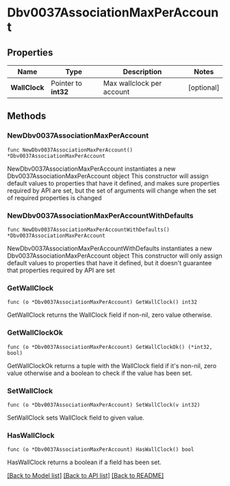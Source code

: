 # Dbv0037AssociationMaxPerAccount

## Properties

Name | Type | Description | Notes
------------ | ------------- | ------------- | -------------
**WallClock** | Pointer to **int32** | Max wallclock per account | [optional] 

## Methods

### NewDbv0037AssociationMaxPerAccount

`func NewDbv0037AssociationMaxPerAccount() *Dbv0037AssociationMaxPerAccount`

NewDbv0037AssociationMaxPerAccount instantiates a new Dbv0037AssociationMaxPerAccount object
This constructor will assign default values to properties that have it defined,
and makes sure properties required by API are set, but the set of arguments
will change when the set of required properties is changed

### NewDbv0037AssociationMaxPerAccountWithDefaults

`func NewDbv0037AssociationMaxPerAccountWithDefaults() *Dbv0037AssociationMaxPerAccount`

NewDbv0037AssociationMaxPerAccountWithDefaults instantiates a new Dbv0037AssociationMaxPerAccount object
This constructor will only assign default values to properties that have it defined,
but it doesn't guarantee that properties required by API are set

### GetWallClock

`func (o *Dbv0037AssociationMaxPerAccount) GetWallClock() int32`

GetWallClock returns the WallClock field if non-nil, zero value otherwise.

### GetWallClockOk

`func (o *Dbv0037AssociationMaxPerAccount) GetWallClockOk() (*int32, bool)`

GetWallClockOk returns a tuple with the WallClock field if it's non-nil, zero value otherwise
and a boolean to check if the value has been set.

### SetWallClock

`func (o *Dbv0037AssociationMaxPerAccount) SetWallClock(v int32)`

SetWallClock sets WallClock field to given value.

### HasWallClock

`func (o *Dbv0037AssociationMaxPerAccount) HasWallClock() bool`

HasWallClock returns a boolean if a field has been set.


[[Back to Model list]](../README.md#documentation-for-models) [[Back to API list]](../README.md#documentation-for-api-endpoints) [[Back to README]](../README.md)


